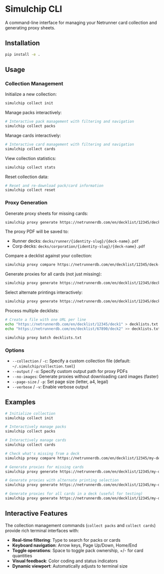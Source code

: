# Simulchip CLI

A command-line interface for managing your Netrunner card collection and generating proxy sheets.

## Installation

```bash
pip install -e .
```

## Usage

### Collection Management

Initialize a new collection:
```bash
simulchip collect init
```

Manage packs interactively:
```bash
# Interactive pack management with filtering and navigation
simulchip collect packs
```

Manage cards interactively:
```bash
# Interactive card management with filtering and navigation
simulchip collect cards
```

View collection statistics:
```bash
simulchip collect stats
```

Reset collection data:
```bash
# Reset and re-download pack/card information
simulchip collect reset
```

### Proxy Generation

Generate proxy sheets for missing cards:
```bash
simulchip proxy generate https://netrunnerdb.com/en/decklist/12345/deck-name
```

The proxy PDF will be saved to:
- Runner decks: `decks/runner/{identity-slug}/{deck-name}.pdf`
- Corp decks: `decks/corporation/{identity-slug}/{deck-name}.pdf`

Compare a decklist against your collection:
```bash
simulchip proxy compare https://netrunnerdb.com/en/decklist/12345/deck-name
```

Generate proxies for all cards (not just missing):
```bash
simulchip proxy generate https://netrunnerdb.com/en/decklist/12345/deck-name --all
```

Select alternate printings interactively:
```bash
simulchip proxy generate https://netrunnerdb.com/en/decklist/12345/deck-name --alternate-prints
```

Process multiple decklists:
```bash
# Create a file with one URL per line
echo "https://netrunnerdb.com/en/decklist/12345/deck1" > decklists.txt
echo "https://netrunnerdb.com/en/decklist/67890/deck2" >> decklists.txt

simulchip proxy batch decklists.txt
```

### Options

- `--collection` / `-c`: Specify a custom collection file (default: `~/.simulchip/collection.toml`)
- `--output` / `-o`: Specify custom output path for proxy PDFs
- `--no-images`: Generate proxies without downloading card images (faster)
- `--page-size` / `-p`: Set page size (letter, a4, legal)
- `--verbose` / `-v`: Enable verbose output

## Examples

```bash
# Initialize collection
simulchip collect init

# Interactively manage packs
simulchip collect packs

# Interactively manage cards
simulchip collect cards

# Check what's missing from a deck
simulchip proxy compare https://netrunnerdb.com/en/decklist/12345/my-deck

# Generate proxies for missing cards
simulchip proxy generate https://netrunnerdb.com/en/decklist/12345/my-deck

# Generate proxies with alternate printing selection
simulchip proxy generate https://netrunnerdb.com/en/decklist/12345/my-deck --alternate-prints

# Generate proxies for all cards in a deck (useful for testing)
simulchip proxy generate https://netrunnerdb.com/en/decklist/12345/my-deck --all
```

## Interactive Features

The collection management commands (`collect packs` and `collect cards`) provide rich terminal interfaces with:

- **Real-time filtering**: Type to search for packs or cards
- **Keyboard navigation**: Arrow keys, Page Up/Down, Home/End
- **Toggle operations**: Space to toggle pack ownership, +/- for card quantities
- **Visual feedback**: Color coding and status indicators
- **Dynamic viewport**: Automatically adjusts to terminal size
